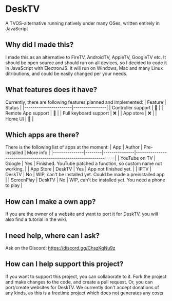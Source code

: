 # DeskTV
A TVOS-alternative running natively under many OSes, written entirely in JavaScript

## Why did I made this?
I made this as an alternative to FireTV, AndroidTV, AppleTV, GoogleTV etc. It should be open source and should run on all devices, so I decided to code it in JavaScript with ElectronJS. It will run on Windows, Mac and many Linux ditributions, and could be easily changed per your needs.

## What features does it have?
Currently, there are following features planned and implemented:
| Feature               | Status         |
|-----------------------|----------------|
| Controller support    | :construction: |
| Remote App support    | :construction: |
| Full keyboard support | :x:            |
| App store             | :x:            |
| Home UI               | :construction: |

## Which apps are there?
There is the following list of apps at the moment:
| App           | Author | Pre-installed | More info                                                          |
|---------------|--------|---------------|--------------------------------------------------------------------|
| YouTube on TV | Google | Yes           | Finished. YouTube patched a function, so custom name not working.  |
| App Store     | DeskTV | Yes           | App not finished yet.                                              |
| IPTV          | DeskTV | No            | WIP, can't be installed yet. Could be made a preinstalled app      |
| ScreenPlay    | DeskTV | No            | WIP, can't be installed yet. You need a phone to play              |

## How can I make a own app?
If you are the owner of a website and want to port it for DeskTV, you will also find a tutorial in the wiki.

## I need help, where can I ask?
Ask on the Discord: https://discord.gg/ChszKqNu9z

## How can I help support this project?
If you want to support this project, you can collaborate to it. Fork the project and make changes to the code, and create a pull request. Or, you can port/create websites for DeskTV.
We currently don't accept donations of any kinds, as this is a freetime project which does not generates any costs
